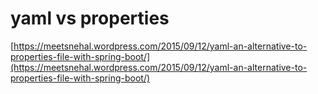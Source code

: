 # yaml vs properties

[https://meetsnehal.wordpress.com/2015/09/12/yaml-an-alternative-to-properties-file-with-spring-boot/](https://meetsnehal.wordpress.com/2015/09/12/yaml-an-alternative-to-properties-file-with-spring-boot/)

